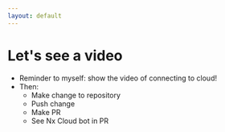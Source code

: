 ```yaml
---
layout: default
---
```


# Let's see a video

* Reminder to myself: show the video of connecting to cloud!
* Then:
  - Make change to repository
  - Push change
  - Make PR
  - See Nx Cloud bot in PR


